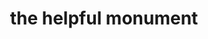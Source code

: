 ---
pid: ch576
title: the helpful monument
location_transcription: City Hall / Love Park
coordinates: "[-75.163898683749, 39.952880592311]"
zipcode: 
gen_neighborhood: 
neighborhood: 
outside_phl: 
age: '9'
age_range: 6-13
instagram: 
image_file_name: ch_576.jpg
proposal_transcription: It will be all about people who does not have food in other
  foreign countries. I want to help I fell bad.
topic: Food,Globalism
topic_summary: 0, 0
type: Other No Form
keywords_other: 
credit: Nariyah Butler
image_labels: 
twitter: 
facebook: 
permalink: "/monuments/ch576/"
layout: item-page
---